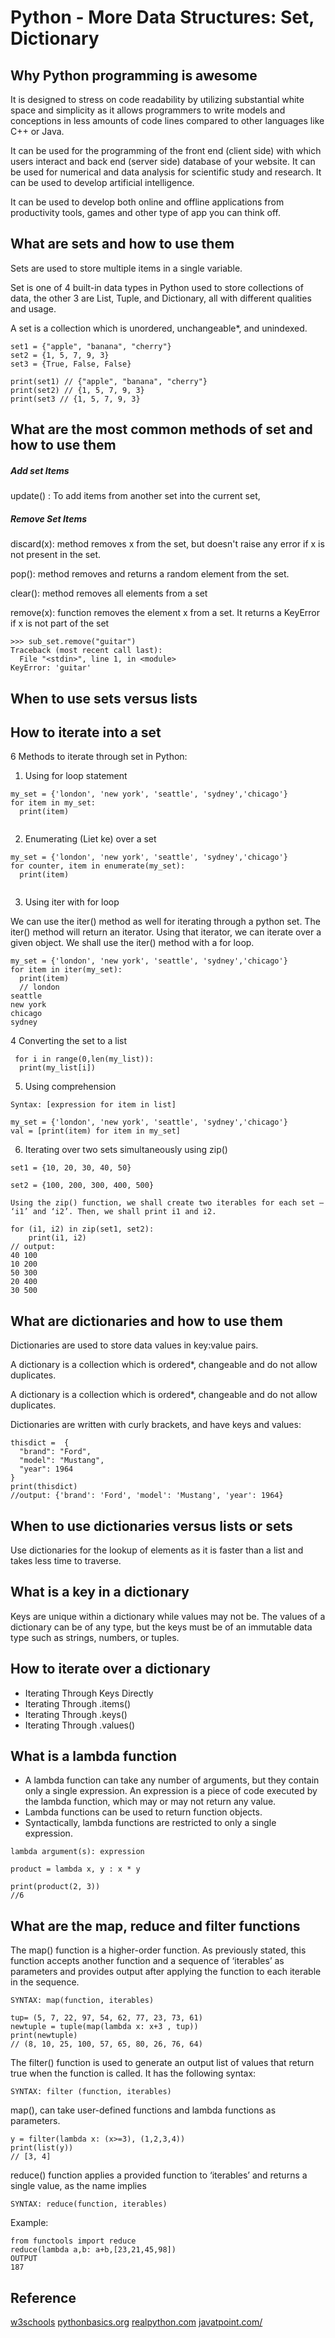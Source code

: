 # Python - More Data Structures: Set, Dictionary

## Why Python programming is awesome

It is designed to stress on code readability by utilizing substantial white space and simplicity as it allows programmers to write models and conceptions in less amounts of code lines compared to other languages like C++ or Java. 

It can be used for the programming of the front end (client side) with which users interact and back end (server side) database of your website. It can be used for numerical and data analysis for scientific study and research. It can be used to develop artificial intelligence.

It can be used to develop both online and offline applications from productivity tools, games and other type of app you can think off.

## What are sets and how to use them

Sets are used to store multiple items in a single variable.

Set is one of 4 built-in data types in Python used to store collections of data, the other 3 are List, Tuple, and Dictionary, all with different qualities and usage.

A set is a collection which is unordered, unchangeable*, and unindexed.

``` 
set1 = {"apple", "banana", "cherry"}
set2 = {1, 5, 7, 9, 3}
set3 = {True, False, False}

print(set1) // {"apple", "banana", "cherry"}
print(set2) // {1, 5, 7, 9, 3}
print(set3 // {1, 5, 7, 9, 3}
```

## What are the most common methods of set and how to use them

##### Add set Items

update() : To add items from another set into the current set,

##### Remove Set Items

discard(x): method removes x from the set, but doesn't raise any error if x is not present in the set.

pop(): method removes and returns a random element from the set.

clear(): method removes all elements from a set

remove(x):  function removes the element x from a set. It returns a KeyError if x is not part of the set

```
>>> sub_set.remove("guitar")
Traceback (most recent call last):
  File "<stdin>", line 1, in <module>
KeyError: 'guitar'

```

## When to use sets versus lists

## How to iterate into a set

6 Methods to iterate through set in Python:

1. Using for loop statement

```
my_set = {'london', 'new york', 'seattle', 'sydney','chicago'}
for item in my_set:
  print(item)
  
```

 2. Enumerating (Liet ke) over a set
 
```  
my_set = {'london', 'new york', 'seattle', 'sydney','chicago'}
for counter, item in enumerate(my_set):
  print(item) 
  
```
3. Using iter with for loop

We can use the iter() method as well for iterating through a python set. The iter() method will return an iterator. Using that iterator, we can iterate over a given object. We shall use the iter() method with a for loop.

```
my_set = {'london', 'new york', 'seattle', 'sydney','chicago'}
for item in iter(my_set):
  print(item)
  // london
seattle
new york
chicago
sydney

```

 4 Converting the set to a list
 
```
 for i in range(0,len(my_list)):
  print(my_list[i])
```

5. Using comprehension

``` 
Syntax: [expression for item in list]

my_set = {'london', 'new york', 'seattle', 'sydney','chicago'}
val = [print(item) for item in my_set]
```

6. Iterating over two sets simultaneously using zip()

``` 
set1 = {10, 20, 30, 40, 50}

set2 = {100, 200, 300, 400, 500}

Using the zip() function, we shall create two iterables for each set – ‘i1’ and ‘i2’. Then, we shall print i1 and i2.

for (i1, i2) in zip(set1, set2): 
    print(i1, i2) 
// output: 
40 100
10 200
50 300
20 400
30 500
```

## What are dictionaries and how to use them

Dictionaries are used to store data values in key:value pairs.

A dictionary is a collection which is ordered*, changeable and do not allow duplicates.

A dictionary is a collection which is ordered*, changeable and do not allow duplicates.

Dictionaries are written with curly brackets, and have keys and values:

```
thisdict =	{
  "brand": "Ford",
  "model": "Mustang",
  "year": 1964
}
print(thisdict)
//output: {'brand': 'Ford', 'model': 'Mustang', 'year': 1964}

```

## When to use dictionaries versus lists or sets

Use dictionaries for the lookup of elements as it is faster than a list and takes less time to traverse.

## What is a key in a dictionary

Keys are unique within a dictionary while values may not be. The values of a dictionary can be of any type, but the keys must be of an immutable data type such as strings, numbers, or tuples.

## How to iterate over a dictionary

- Iterating Through Keys Directly
- Iterating Through .items()
- Iterating Through .keys()
- Iterating Through .values()

## What is a lambda function

- A lambda function can take any number of arguments, but they contain only a single expression. An expression is a piece of code executed by the lambda function, which may or may not return any value.
- Lambda functions can be used to return function objects.
- Syntactically, lambda functions are restricted to only a single expression.

```
lambda argument(s): expression
``` 
``` 
product = lambda x, y : x * y

print(product(2, 3))
//6
```
## What are the map, reduce and filter functions 

The map() function is a higher-order function. As previously stated, this function accepts another function and a sequence of ‘iterables’ as parameters and provides output after applying the function to each iterable in the sequence.

``` 
SYNTAX: map(function, iterables)

```

```
tup= (5, 7, 22, 97, 54, 62, 77, 23, 73, 61)
newtuple = tuple(map(lambda x: x+3 , tup)) 
print(newtuple)
// (8, 10, 25, 100, 57, 65, 80, 26, 76, 64)

```

The filter() function is used to generate an output list of values that return true when the function is called. It has the following syntax:

```
SYNTAX: filter (function, iterables)
```


map(), can take user-defined functions and lambda functions as parameters.


``` 
y = filter(lambda x: (x>=3), (1,2,3,4))
print(list(y))
// [3, 4]

``` 


reduce() function applies a provided function to ‘iterables’ and returns a single value, as the name implies

``` 
SYNTAX: reduce(function, iterables)
``` 

Example: 

``` 
from functools import reduce
reduce(lambda a,b: a+b,[23,21,45,98])
OUTPUT
187
``` 
## Reference

[w3schools](https://www.w3schools.com/python/ref_list_append.asp)
[pythonbasics.org](https://pythonbasics.org/why-python-is-awesome/)
[realpython.com](https://realpython.com/list-comprehension-python/)
[javatpoint.com/](https://www.javatpoint.com/python-del-statement)
